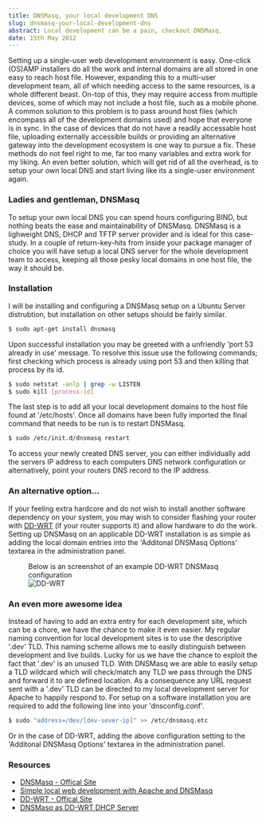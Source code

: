 ```yaml
---
title: DNSMasq, your local development DNS
slug: dnsmasq-your-local-development-dns
abstract: Local development can be a pain, checkout DNSMasq.
date: 15th May 2012
---
```


Setting up a single-user web development environment is easy.
One-click (OS)AMP installers do all the work and internal domains are all stored in one easy to reach host file.
However, expanding this to a multi-user development team, all of which needing access to the same resources, is a whole different beast.
On-top of this, they may require access from multiple devices, some of which may not include a host file, such as a mobile phone.
A common solution to this problem is to pass around host files (which encompass all of the development domains used) and hope that everyone is in sync.
In the case of devices that do not have a readily accessable host file, uploading externally accessible builds or providing an alternative gateway into the development ecosystem is one way to pursue a fix.
These methods do not feel right to me, far too many variables and extra work for my liking.
An even better solution, which will get rid of all the overhead, is to setup your own local DNS and start living like its a single-user environment again.

### Ladies and gentleman, DNSMasq

To setup your own local DNS you can spend hours configuring BIND, but nothing beats the ease and maintainability of DNSMasq.
DNSMasq is a lighweight DNS, DHCP and TFTP server provider and is ideal for this case-study.
In a couple of return-key-hits from inside your package manager of choice you will have setup a local DNS server for the whole development team to access, keeping all those pesky local domains in one host file, the way it should be.

### Installation

I will be installing and configuring a DNSMasq setup on a Ubuntu Server distrubtion, but installation on other setups should be fairly similar.

~~~ .bash
$ sudo apt-get install dnsmasq
~~~

Upon successful installation you may be greeted with a unfriendly 'port 53 already in use' message.
To resolve this issue use the following commands; first checking which process is already using port 53 and then killing that process by its id.

~~~ .bash
$ sudo netstat -anlp | grep -w LISTEN
$ sudo kill [process-id]
~~~

The last step is to add all your local development domains to the host file found at '/etc/hosts'.
Once all domains have been fully imported the final command that needs to be run is to restart DNSMasq.

~~~ .bash
$ sudo /etc/init.d/dnsmasq restart
~~~

To access your newly created DNS server, you can either individually add the servers IP address to each computers DNS network configuration or alternatively, point your routers DNS record to the IP address.

### An alternative option...

If your feeling extra hardcore and do not wish to install another software dependency on your system, you may wish to consider flashing your router with [DD-WRT](http://www.dd-wrt.com/) (if your router supports it) and allow hardware to do the work.
Setting up DNSMasq on an applicable DD-WRT installation is as simple as adding the local domain entries into the 'Additonal DNSMasq Options' textarea in the administration panel.

<figure>
    <figcaption>Below is an screenshot of an example DD-WRT DNSMasq configuration</figcaption>
    <img class="shadow" src="/uploads/dnsmasq-your-local-development-dns/dd-wrt.png" alt="DD-WRT" />
</figure>

### An even more awesome idea

Instead of having to add an extra entry for each development site, which can be a chore, we have the chance to make it even easier.
My regular naming convention for local development sites is to use the descriptive '.dev' TLD.
This naming scheme allows me to easily distinguish between development and live builds.
Lucky for us we have the chance to exploit the fact that '.dev' is an unused TLD.
With DNSMasq we are able to easily setup a TLD wildcard which will check/match any TLD we pass through the DNS and forward it to are defined location.
As a consequence any URL request sent with a '.dev' TLD can be directed to my local development server for Apache to happily respond to.
For setup on a software installation you are required to add the following line into your 'dnsconfig.conf'.

~~~ .bash
$ sudo "address=/dev/[dev-sever-ip]" >> /etc/dnsmasq.etc
~~~

Or in the case of DD-WRT, adding the above configuration setting to the 'Additonal DNSMasq Options' textarea in the administration panel.

### Resources

* [DNSMasq - Offical Site](http://www.thekelleys.org.uk/dnsmasq/doc.html)
* [Simple local web development with Apache and DNSMasq](http://davidwinter.me/articles/2011/06/18/simple-local-web-development-with-apache-and-dnsmasq/)
* [DD-WRT - Offical Site](http://www.dd-wrt.com/site/index)
* [DNSMasq as DD-WRT DHCP Server](http://www.dd-wrt.com/wiki/index.php/DNSMasq_as_DHCP_server)